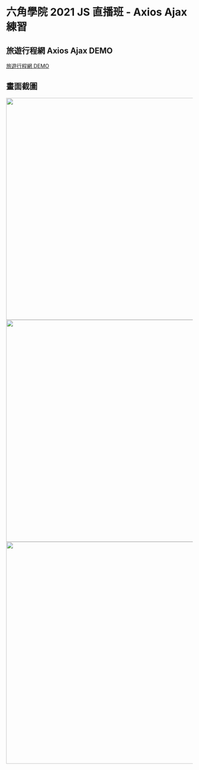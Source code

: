 # 六角學院 2021 JS 直播班 - Axios Ajax 練習

## 旅遊行程網  Axios Ajax DEMO
[旅遊行程網 DEMO](https://luckytiger66.github.io/JS2021-hexschool/week06/)

## 畫面截圖

<img src="https://i.imgur.com/RxMKCUv.png" width="600">
<img src="https://i.imgur.com/1Bd4k7e.png" width="600">
<img src="https://i.imgur.com/3WTom7M.png" width="600">
